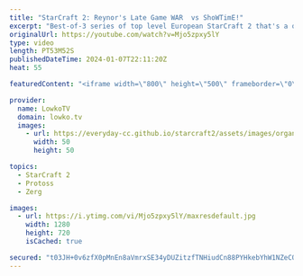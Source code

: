 ```yaml
---
title: "StarCraft 2: Reynor's Late Game WAR  vs ShoWTimE!"
excerpt: "Best-of-3 series of top level European StarCraft 2 that's a qualification match for the Masters Coliseum 7, the first premier SC2 tournament of 2024. In this video I cast a series of Zerg versus Protoss between Reynor and ShoWTimE. Support my work: https://patreon.com/lowkotv  Lowko merch: https://lowko.shop"
originalUrl: https://youtube.com/watch?v=Mjo5zpxy5lY
type: video
length: PT53M52S
publishedDateTime: 2024-01-07T22:11:20Z
heat: 55

featuredContent: "<iframe width=\"800\" height=\"500\" frameborder=\"0\" src=\"https://www.youtube.com/embed/Mjo5zpxy5lY\" allow=\"accelerometer; autoplay; encrypted-media; gyroscope; picture-in-picture\" allowfullscreen></iframe>"

provider:
  name: LowkoTV
  domain: lowko.tv
  images:
    - url: https://everyday-cc.github.io/starcraft2/assets/images/organizations/lowko.tv-50x50.jpg
      width: 50
      height: 50

topics:
  - StarCraft 2
  - Protoss
  - Zerg

images:
  - url: https://i.ytimg.com/vi/Mjo5zpxy5lY/maxresdefault.jpg
    width: 1280
    height: 720
    isCached: true

secured: "t03JH+0v6zfX0pMnEn8aVmrxSE34yDUZitzfTNHiudCn88PYHkebYhW1NZeCOLb8GredXFbuhqbqKyZaADGuxVtFgG/VODbMUU7DAykkKoYDM99WFZ2/kou+vV9VESh+7BzMYp6S+LUBMoiroq4Fbp3v86EzivNC2sRun3lK+n5tOJC0CGXUdPf0zg0ucVdJUk3kHlfkuZSV37as+cmrECyozZnclmMbmsMuNJfd0dAtdY1xjKdfZ+PPh13Pv6twS/MxcuRP3AXjpZ9u2wSezpPlcJQR/LBChS7m/2q2oY7wElqI/hwfzWTMqCL+q9atj7+E+r0qgoTjjZwXzFlXMjCLZZ8pTmqJTJi+fsp9csI3afDrzMwTlyMojH6WnXG3cXm6/n5x6FQ68J29AXJaVLXvGOS3GDwFXomvMnpBYeg=;TFsLMWsGvx1fLaynTZazuQ=="
---
```


